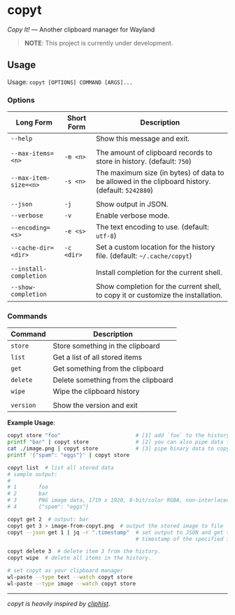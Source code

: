# copyt

_Copy It!_ — Another clipboard manager for Wayland

> **NOTE**: This project is currently under development.

## Usage

Usage: `copyt [OPTIONS] COMMAND [ARGS]...`

### Options

| Long Form              | Short Form | Description                                                                                      |
| ---------------------- | ---------- | ------------------------------------------------------------------------------------------------ |
| `--help`               |            | Show this message and exit.                                                                      |
|                        |            |                                                                                                  |
| `--max-items=<n>`      | `-m <n>`   | The amount of clipboard records to store in history. (default: `750`)                            |
| `--max-item-size=<n>`  | `-s <n>`   | The maximum size (in bytes) of data to be allowed in the clipboard history. (default: `5242880`) |
|                        |            |                                                                                                  |
| `--json`               | `-j`       | Show output in JSON.                                                                             |
| `--verbose`            | `-v`       | Enable verbose mode.                                                                             |
| `--encoding=<s>`       | `-e <s>`   | The text encoding to use. (default: `utf-8`)                                                     |
| `--cache-dir=<dir>`    | `-c <dir>` | Set a custom location for the history file. (default: `~/.cache/copyt`)                          |
|                        |            |                                                                                                  |
| `--install-completion` |            | Install completion for the current shell.                                                        |
| `--show-completion`    |            | Show completion for the current shell, to copy it or customize the installation.                 |

### Commands

| Command   | Description                         |
| --------- | ----------------------------------- |
| `store`   | Store something in the clipboard    |
| `list`    | Get a list of all stored items      |
| `get`     | Get something from the clipboard    |
| `delete`  | Delete something from the clipboard |
| `wipe`    | Wipe the clipboard history          |
|           |                                     |
| `version` | Show the version and exit           |

**Example Usage**:

```bash
copyt store "foo"                        # [1] add `foo` to the history.
printf "bar" | copyt store               # [2] you can also pipe data to copyt
cat ./image.png | copyt store            # [3] pipe binary data to copyt
printf '{"spam": "eggs"}' | copyt store

copyt list  # list all stored data
# sample output:
#
# 1       foo
# 2       bar
# 3       PNG image data, 1719 x 1920, 8-bit/color RGBA, non-interlaced
# 4       {"spam": "eggs"}

copyt get 2  # output: bar
copyt get 3 > image-from-copyt.png  # output the stored image to file
copyt --json get 1 | jq -r ".timestamp"  # set output to JSON and get the
                                         # timestamp of the specified item

copyt delete 3  # delete item 3 from the history.
copyt wipe  # delete all items in the history.

# set copyt as your clipboard manager
wl-paste --type text --watch copyt store
wl-paste --type image --watch copyt store
```

---

_copyt is heavily inspired by [cliphist](https://github.com/sentriz/cliphist)_.
